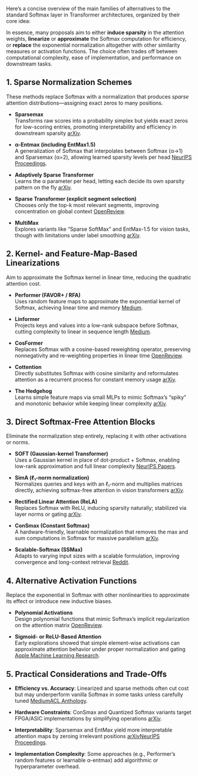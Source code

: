 Here’s a concise overview of the main families of alternatives to the standard Softmax layer in Transformer architectures, organized by their core idea:

In essence, many proposals aim to either **induce sparsity** in the attention weights, **linearize** or **approximate** the Softmax computation for efficiency, or **replace** the exponential normalization altogether with other similarity measures or activation functions. The choice often trades off between computational complexity, ease of implementation, and performance on downstream tasks.

## 1. Sparse Normalization Schemes

These methods replace Softmax with a normalization that produces _sparse_ attention distributions—assigning exact zeros to many positions.

- **Sparsemax**  
    Transforms raw scores into a probability simplex but yields exact zeros for low-scoring entries, promoting interpretability and efficiency in downstream sparsity [arXiv](https://arxiv.org/abs/1602.02068?utm_source=chatgpt.com).
    
- **α-Entmax (including EntMax1.5)**  
    A generalization of Softmax that interpolates between Softmax (α→1) and Sparsemax (α=2), allowing learned sparsity levels per head [NeurIPS Proceedings](https://proceedings.neurips.cc/paper/2020/file/f0b76267fbe12b936bd65e203dc675c1-Paper.pdf?utm_source=chatgpt.com).
    
- **Adaptively Sparse Transformer**  
    Learns the α parameter per head, letting each decide its own sparsity pattern on the fly [arXiv](https://arxiv.org/abs/1909.00015?utm_source=chatgpt.com).
    
- **Sparse Transformer (explicit segment selection)**  
    Chooses only the top-k most relevant segments, improving concentration on global context [OpenReview](https://openreview.net/forum?id=Hye87grYDH&utm_source=chatgpt.com).
    
- **MultiMax**  
    Explores variants like “Sparse SoftMax” and EntMax-1.5 for vision tasks, though with limitations under label smoothing [arXiv](https://arxiv.org/html/2406.01189v1?utm_source=chatgpt.com).
    

## 2. Kernel- and Feature-Map-Based Linearizations

Aim to approximate the Softmax kernel in linear time, reducing the quadratic attention cost.

- **Performer (FAVOR+ / RFA)**  
    Uses random feature maps to approximate the exponential kernel of Softmax, achieving linear time and memory [Medium](https://medium.com/data-science/linearizing-attention-204d3b86cc1e?utm_source=chatgpt.com).
    
- **Linformer**  
    Projects keys and values into a low-rank subspace before Softmax, cutting complexity to linear in sequence length [Medium](https://medium.com/data-science/linearizing-attention-204d3b86cc1e?utm_source=chatgpt.com).
    
- **CosFormer**  
    Replaces Softmax with a cosine-based reweighting operator, preserving nonnegativity and re-weighting properties in linear time [OpenReview](https://openreview.net/pdf?id=Bl8CQrx2Up4&utm_source=chatgpt.com).
    
- **Cottention**  
    Directly substitutes Softmax with cosine similarity and reformulates attention as a recurrent process for constant memory usage [arXiv](https://arxiv.org/abs/2409.18747?utm_source=chatgpt.com).
    
- **The Hedgehog**  
    Learns simple feature maps via small MLPs to mimic Softmax’s “spiky” and monotonic behavior while keeping linear complexity [arXiv](https://arxiv.org/abs/2402.04347?utm_source=chatgpt.com).
    

## 3. Direct Softmax-Free Attention Blocks

Eliminate the normalization step entirely, replacing it with other activations or norms.

- **SOFT (Gaussian-kernel Transformer)**  
    Uses a Gaussian kernel in place of dot-product + Softmax, enabling low-rank approximation and full linear complexity [NeurIPS Papers](https://papers.nips.cc/paper/2021/file/b1d10e7bafa4421218a51b1e1f1b0ba2-Paper.pdf?utm_source=chatgpt.com).
    
- **SimA (ℓ₁-norm normalization)**  
    Normalizes queries and keys with an ℓ₁-norm and multiplies matrices directly, achieving softmax-free attention in vision transformers [arXiv](https://arxiv.org/abs/2206.08898?utm_source=chatgpt.com).
    
- **Rectified Linear Attention (ReLA)**  
    Replaces Softmax with ReLU, inducing sparsity naturally; stabilized via layer norms or gating [arXiv](https://arxiv.org/abs/2104.07012?utm_source=chatgpt.com).
    
- **ConSmax (Constant Softmax)**  
    A hardware-friendly, learnable normalization that removes the max and sum computations in Softmax for massive parallelism [arXiv](https://arxiv.org/html/2402.10930v2?utm_source=chatgpt.com).
    
- **Scalable-Softmax (SSMax)**  
    Adapts to varying input sizes with a scalable formulation, improving convergence and long-context retrieval [Reddit](https://www.reddit.com/r/singularity/comments/1ihe2ni/scalablesoftmax_is_superior_for_attention/?utm_source=chatgpt.com).
    

## 4. Alternative Activation Functions

Replace the exponential in Softmax with other nonlinearities to approximate its effect or introduce new inductive biases.

- **Polynomial Activations**  
    Design polynomial functions that mimic Softmax’s implicit regularization on the attention matrix [OpenReview](https://openreview.net/forum?id=PMf2Dg1TAA&utm_source=chatgpt.com).
    
- **Sigmoid- or ReLU-Based Attention**  
    Early explorations showed that simple element-wise activations can approximate attention behavior under proper normalization and gating [Apple Machine Learning Research](https://machinelearning.apple.com/research/attention-free-transformer?utm_source=chatgpt.com).
    

## 5. Practical Considerations and Trade-Offs

- **Efficiency vs. Accuracy**: Linearized and sparse methods often cut cost but may underperform vanilla Softmax in some tasks unless carefully tuned [Medium](https://medium.com/data-science/linearizing-attention-204d3b86cc1e?utm_source=chatgpt.com)[ACL Anthology](https://aclanthology.org/2022.spnlp-1.7.pdf?utm_source=chatgpt.com).
    
- **Hardware Constraints**: ConSmax and Quantized Softmax variants target FPGA/ASIC implementations by simplifying operations [arXiv](https://arxiv.org/html/2402.10930v2?utm_source=chatgpt.com).
    
- **Interpretability**: Sparsemax and EntMax yield more interpretable attention maps by zeroing irrelevant positions [arXiv](https://arxiv.org/abs/1602.02068?utm_source=chatgpt.com)[NeurIPS Proceedings](https://proceedings.neurips.cc/paper/2020/file/f0b76267fbe12b936bd65e203dc675c1-Paper.pdf?utm_source=chatgpt.com).
    
- **Implementation Complexity**: Some approaches (e.g., Performer’s random features or learnable α-entmax) add algorithmic or hyperparameter overhead.